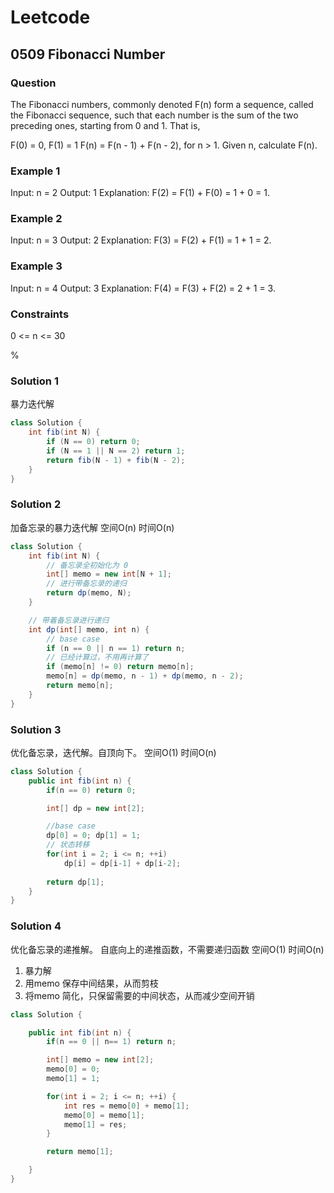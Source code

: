 # Leetcode

## 0509 Fibonacci Number

### Question

The Fibonacci numbers, commonly denoted F(n) form a sequence, called the Fibonacci sequence, such that each number is the sum of the two preceding ones, starting from 0 and 1. That is,

F(0) = 0, F(1) = 1
F(n) = F(n - 1) + F(n - 2), for n > 1.
Given n, calculate F(n).

### Example 1

Input: n = 2
Output: 1
Explanation: F(2) = F(1) + F(0) = 1 + 0 = 1.

### Example 2

Input: n = 3
Output: 2
Explanation: F(3) = F(2) + F(1) = 1 + 1 = 2.

### Example 3

Input: n = 4
Output: 3
Explanation: F(4) = F(3) + F(2) = 2 + 1 = 3.

### Constraints

0 <= n <= 30

%

### Solution 1

暴力迭代解

```java
class Solution {
    int fib(int N) {
        if (N == 0) return 0;
        if (N == 1 || N == 2) return 1;
        return fib(N - 1) + fib(N - 2);
    }
}
```

### Solution 2

加备忘录的暴力迭代解
空间O(n)
时间O(n)

```java
class Solution {
    int fib(int N) {
        // 备忘录全初始化为 0
        int[] memo = new int[N + 1];
        // 进行带备忘录的递归
        return dp(memo, N);
    }

    // 带着备忘录进行递归
    int dp(int[] memo, int n) {
        // base case
        if (n == 0 || n == 1) return n;
        // 已经计算过，不用再计算了
        if (memo[n] != 0) return memo[n];
        memo[n] = dp(memo, n - 1) + dp(memo, n - 2);
        return memo[n];
    }
}
```

### Solution 3

优化备忘录，迭代解。自顶向下。
空间O(1)
时间O(n)

```java
class Solution {
    public int fib(int n) {
        if(n == 0) return 0;

        int[] dp = new int[2];

        //base case
        dp[0] = 0; dp[1] = 1;
        // 状态转移
        for(int i = 2; i <= n; ++i) 
            dp[i] = dp[i-1] + dp[i-2];
        
        return dp[1];
    }
}

```

### Solution 4

优化备忘录的递推解。
自底向上的递推函数，不需要递归函数
空间O(1)
时间O(n)

1. 暴力解
2. 用memo 保存中间结果，从而剪枝
3. 将memo 简化，只保留需要的中间状态，从而减少空间开销

```java
class Solution {

    public int fib(int n) {
        if(n == 0 || n== 1) return n;

        int[] memo = new int[2];
        memo[0] = 0;
        memo[1] = 1;

        for(int i = 2; i <= n; ++i) {
            int res = memo[0] + memo[1];
            memo[0] = memo[1];
            memo[1] = res;
        }

        return memo[1];

    }
}

```

